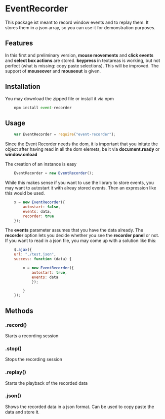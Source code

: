 # EventRecorder

This package ist meant to record window events and to replay them. It stores them in a json array, so you can use it for demonstration purposes.

## Features

In this first and preliminary version, **mouse movements** and **click events** and **select box actions** are stored. 
**keypress** in textareas is working, but not perfect (what is missing: copy paste selections).
This will be improved. The support of **mouseover** and **mouseout** is given.

## Installation

You may download the zipped file or install it via npm 
 
```javascript
	npm install event-recorder
``` 



## Usage

```javascript
	var EventRecorder = require("event-recorder");
``` 

Since the Event Recorder needs the dom, it is important that you initate the object after having read in all the dom elemets, be it via **document.ready** or **window.onload**

The creation of an instance is easy

```javascript
	EventRecorder = new EventRecorder();
``` 

While this makes sense if you want to use the library to store events, you may want to autostart it with alreay stored events.
Then an expression like this would be used. 

```javascript
	x = new EventRecorder({
		autostart: false,
		events: data,
		recorder: true
	});
``` 

The **events** parameter assumes that you have the data already. The **recorder** option lets you decide whether you see the **recorder panel** or not. 
If you want to read in a json file, you may come up with a solution like this:


```javascript
	$.ajax({
	url: "./test.json",
	success: function (data) {

		x = new EventRecorder({
			autostart: true,
			events: data
			});

		}
	});
``` 


## Methods
 

### .record()

Starts a recording session

### .stop()

Stops the recording session

### .replay()

Starts the playback of the recorded data

### .json()

Shows the recorded data in a json format. Can be used to copy paste the data and store it.

